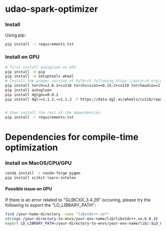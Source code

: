 # udao-spark-optimizer


### Install

Using pip:

```bash
pip install -r requirements.txt
```

### Install on GPU

```bash
# first install autogluon on GPU
pip install -U pip
pip install -U setuptools wheel
# Install the proper version of PyTorch following https://pytorch.org/get-started/locally/
pip install torch==2.0.1+cu118 torchvision==0.15.2+cu118 torchaudio==2.0.2+cu118 --index-url https://download.pytorch.org/whl/cu118
pip install autogluon
pip install dglgo==0.0.2
pip install dgl>=1.1.2,<=1.1.3 -f https://data.dgl.ai/wheels/cu118/repo.html


# then install the rest of the dependencies
pip install -r requirements.txt
```

# Dependencies for compile-time optimization

### Install on MacOS/CPU/GPU

```bash
conda install -c conda-forge pygmo
pip install scikit-learn-intelex
```
#### Possible issue on GPU

If there is an error related to "GLIBCXX_3.4.29" occuring, please try the following to export the "LD_LIBRARY_PATH":

```bash
find /your-home-directory -name "libstdc++.so*"
strings /your-directory-to-envs/your-env-name/lib/libstdc++.so.6.0.32 | grep GLIBCXX_3.4.29
export LD_LIBRARY_PATH=/your-directory-to-envs/your-env-name/lib/:$LD_LIBRARY_PATH
```
